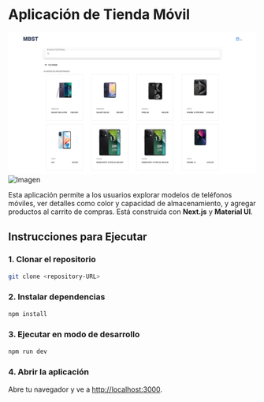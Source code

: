 # Aplicación de Tienda Móvil

![Imagen](appdetelefonos.png)
![Imagen](appdetelefonos2.png)


Esta aplicación permite a los usuarios explorar modelos de teléfonos móviles, ver detalles como color y capacidad de almacenamiento, y agregar productos al carrito de compras. Está construida con **Next.js** y **Material UI**.

## Instrucciones para Ejecutar

### 1. Clonar el repositorio
```bash
git clone <repository-URL>
```

### 2. Instalar dependencias
```bash
npm install
```

### 3. Ejecutar en modo de desarrollo
```bash
npm run dev
```

### 4. Abrir la aplicación
Abre tu navegador y ve a [http://localhost:3000](http://localhost:3000).
